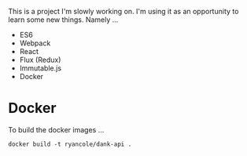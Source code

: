 This is a project I'm slowly working on. I'm using it as an
opportunity to learn some new things. Namely ...

* ES6
* Webpack
* React
* Flux (Redux)
* Immutable.js
* Docker

# Docker

To build the docker images ...

```
docker build -t ryancole/dank-api .
```